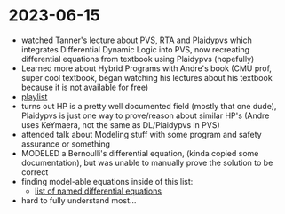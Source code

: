 # 2023-06-15

- watched Tanner's lecture about PVS, RTA and Plaidypvs which integrates
Differential Dynamic Logic into PVS, now recreating differential equations from
textbook using Plaidypvs (hopefully)
- Learned more about Hybrid Programs with Andre's book (CMU prof, super cool
textbook, began watching his lectures about his textbook because it is not
available for free)
- [playlist](https://www.youtube.com/playlist?list=PLnQeVMgmt_JdGIqhUDNoKQsPPWRjZzIo_)
- turns out HP is a pretty well documented field (mostly that one dude),
Plaidypvs is just one way to prove/reason about similar HP's (Andre uses
KeYmaera, not the same as DL/Plaidypvs in PVS)
- attended talk about Modeling stuff with some program and safety assurance or something
- MODELED a Bernoulli's differential equation, (kinda copied some
documentation), but was unable to manually prove the solution to be correct
- finding model-able equations inside of this list:
  - [list of named differential equations]( https://www.wikiwand.com/en/List_of_named_differential_equations )
- hard to fully understand most...
